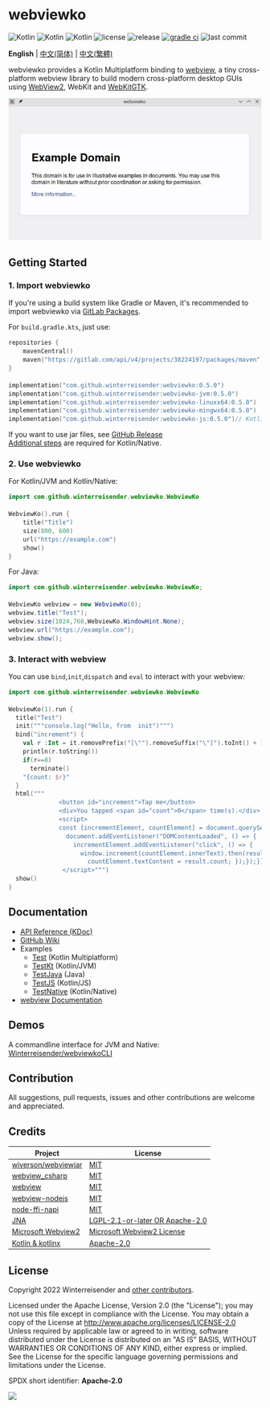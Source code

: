 # webviewko

![Kotlin](https://img.shields.io/badge/Kotlin%2FJVM-7F52FF?logo=kotlin&logoColor=FFFFFF)
![Kotlin](https://img.shields.io/badge/Kotlin%2FNative-262D3A?logo=kotlin&logoColor=FFFFFF)
![Kotlin](https://img.shields.io/badge/Kotlin%2FJS-339933?logo=kotlin&logoColor=FFFFFF)
![license](https://img.shields.io/github/license/Winterreisender/webviewko?color=3DA639)
![release](https://img.shields.io/github/v/release/Winterreisender/webviewko?label=release&include_prereleases)
[![gradle ci](https://github.com/Winterreisender/webviewko/actions/workflows/gradle-ci.yml/badge.svg)](https://github.com/Winterreisender/webviewko/actions/workflows/gradle-ci.yml)
![last commit](https://img.shields.io/github/last-commit/Winterreisender/webviewko)

<!-- 
See [RFC4646](https://www.ietf.org/rfc/rfc4646.txt), [W3C language tags](https://www.w3.org/International/articles/language-tags/#bytheway) and [iana](https://www.iana.org/assignments/language-subtag-registry)
-->

**English** | [中文(简体)](docs/README.zh-Hans.md) | [中文(繁體)](docs/README.zh-Hant.md) 

webviewko provides a Kotlin Multiplatform binding to [webview](https://github.com/webview/webview), a tiny cross-platform webview library to build modern cross-platform desktop GUIs using [WebView2](https://developer.microsoft.com/en-us/microsoft-edge/webview2/), WebKit and [WebKitGTK](https://webkitgtk.org/).

![screenshot](screenshot.jpg)

<!--
## Highlights

### Kotlin/JVM and Java

- Tiny size: The demo jar distribution is `<5MB`
- Support Windows, Linux and macOS

### Kotlin/Native

- Tiny size: The demo is `<1MB` for Linux and `<1.5MB` for Windows
- Support Windows and Linux
-->

## Getting Started

### 1. Import webviewko

If you're using a build system like Gradle or Maven, it's recommended to import webviewko via [GitLab Packages](https://gitlab.com/Winterreisender/webviewko/-/packages/). 

For `build.gradle.kts`, just use:

```kotlin {3}
repositories {
    mavenCentral()
    maven("https://gitlab.com/api/v4/projects/38224197/packages/maven")
}

implementation("com.github.winterreisender:webviewko:0.5.0")            // Kotlin Multiplatform
implementation("com.github.winterreisender:webviewko-jvm:0.5.0")        // Java and Kotlin/JVM
implementation("com.github.winterreisender:webviewko-linuxx64:0.5.0")   // Kotlin/Native Linux x64
implementation("com.github.winterreisender:webviewko-mingwx64:0.5.0")   // Kotlin/Native Windows x64
implementation("com.github.winterreisender:webviewko-js:0.5.0")// Kotlin/JS Node.js
```

If you want to use jar files, see [GitHub Release](https://github.com/Winterreisender/webviewko/releases)  
[Additional steps](https://github.com/Winterreisender/webviewko/wiki/How-to-Import#using-gradle-with-kotlinnative) are required for Kotlin/Native. 

### 2. Use webviewko

For Kotlin/JVM and Kotlin/Native:

```kotlin
import com.github.winterreisender.webviewko.WebviewKo

WebviewKo().run {
    title("Title")
    size(800, 600)
    url("https://example.com")
    show()
}
```

For Java:

```java
import com.github.winterreisender.webviewko.WebviewKo;

WebviewKo webview = new WebviewKo(0);
webview.title("Test");
webview.size(1024,768,WebviewKo.WindowHint.None);
webview.url("https://example.com");
webview.show();
```

### 3. Interact with webview

You can use `bind`,`init`,`dispatch` and `eval` to interact with your webview:

```kotlin
import com.github.winterreisender.webviewko.WebviewKo

WebviewKo(1).run {
  title("Test")
  init("""console.log("Hello, from  init")""")
  bind("increment") {
    val r :Int = it.removePrefix("[\"").removeSuffix("\"]").toInt() + 1
    println(r.toString())
    if(r==8)
      terminate()
    "{count: $r}"
  }
  html("""
              <button id="increment">Tap me</button>
              <div>You tapped <span id="count">0</span> time(s).</div>
              <script>
              const [incrementElement, countElement] = document.querySelectorAll("#increment, #count");
                document.addEventListener("DOMContentLoaded", () => {
                  incrementElement.addEventListener("click", () => {
                    window.increment(countElement.innerText).then(result => {
                      countElement.textContent = result.count; });});});
               </script>""")
  show()
}
```

<!-- You can also use JNA and Kotlin/Native bindings directly -->


## Documentation

- [API Reference (KDoc)](https://winterreisender.github.io/webviewko/docs/kdoc/index.html)
- [GitHub Wiki](https://github.com/Winterreisender/webviewko/wiki)
- Examples
  - [Test](https://github.com/Winterreisender/webviewko/blob/main/src/commonTest/kotlin/Test.kt) (Kotlin Multiplatform)
  - [TestKt](https://github.com/Winterreisender/webviewko/blob/main/src/jvmTest/kotlin/TestKt.kt) (Kotlin/JVM)
  - [TestJava](https://github.com/Winterreisender/webviewko/blob/main/src/jvmTest/java/TestJava.java) (Java)
  - [TestJS](https://github.com/Winterreisender/webviewko/blob/main/src/jsTest/kotlin/TestJS.java) (Kotlin/JS)
  - [TestNative](https://github.com/Winterreisender/webviewko/blob/main/src/nativeTest/kotlin/TestNative.kt) (Kotlin/Native)
- [webview Documentation](https://webview.dev/)

## Demos

A commandline interface for JVM and Native: [Winterreisender/webviewkoCLI](https://github.com/Winterreisender/webviewkoCLI)

## Contribution

All suggestions, pull requests, issues and other contributions are welcome and appreciated.

## Credits

| Project                                                                      | License                                                                                          |
|------------------------------------------------------------------------------|--------------------------------------------------------------------------------------------------|
| [wiverson/webviewjar](https://github.com/wiverson/webviewjar)                | [MIT](https://github.com/wiverson/webviewjar/blob/master/LICENSE)                                |
| [webview_csharp](https://github.com/webview/webview_csharp)                  | [MIT](https://github.com/webview/webview_csharp/blob/master/LICENSE)                             |
| [webview](https://github.com/webview/webview)                                | [MIT](https://github.com/webview/webview/blob/master/LICENSE)                                    |
| [webview-nodejs](https://github.com/Winterreisender/webview-nodejs)          | [MIT](https://github.com/Winterreisender/webview-nodejs/blob/master/LICENSE)                     |
| [node-ffi-napi](https://github.com/node-ffi-napi/node-ffi-napi)              | [MIT](https://github.com/node-ffi-napi/node-ffi-napi/blob/master/LICENSE)                        |
| [JNA](https://github.com/java-native-access/jna)                             | [LGPL-2.1-or-later OR Apache-2.0](https://github.com/java-native-access/jna/blob/master/LICENSE) |
| [Microsoft Webview2](https://www.nuget.org/packages/Microsoft.Web.WebView2/) | [Microsoft Webview2 License](https://www.nuget.org/packages/Microsoft.Web.WebView2/1.0.1245.22/License)     |
| [Kotlin & kotlinx](https://kotlinlang.org/)                                  | [Apache-2.0](https://github.com/JetBrains/kotlin/blob/master/LICENSE)                            |

## License

Copyright 2022 Winterreisender and [other contributors](https://github.com/Winterreisender/webviewko/graphs/contributors).

Licensed under the Apache License, Version 2.0 (the "License"); you may not use this file except in compliance with the License. You may obtain a copy of the License at http://www.apache.org/licenses/LICENSE-2.0  
Unless required by applicable law or agreed to in writing, software distributed under the License is distributed on an "AS IS" BASIS, WITHOUT WARRANTIES OR CONDITIONS OF ANY KIND, either express or implied.  
See the License for the specific language governing permissions and limitations under the License.

SPDX short identifier: **Apache-2.0**

<img src="https://opensource.org/sites/default/files/public/OSIApproved.svg" width="100" />
